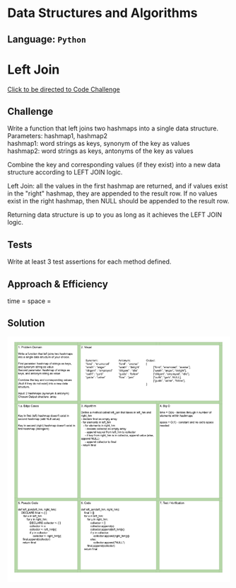 # Data Structures and Algorithms

## Language: `Python`

# Left Join
[Click to be directed to Code Challenge](https://github.com/gracerosemary/data-structures-and-algorithms/tree/master/python/challenges/left_join)       

## Challenge
Write a function that left joins two hashmaps into a single data structure.   
Parameters: hashmap1, hashmap2  
hashmap1: word strings as keys, synonym of the key as values  
hashmap2: word strings as keys, antonyms of the key as values  

Combine the key and corresponding values (if they exist) into a new data structure according to LEFT JOIN logic.  

Left Join: all the values in the first hashmap are returned, and if values exist in the "right" hashmap, they are appended to the result row. If no values exist in the right hashmap, then NULL should be appended to the result row.

Returning data structure is up to you as long as it achieves the LEFT JOIN logic. 

## Tests
Write at least 3 test assertions for each method defined. 

## Approach & Efficiency
time = 
space = 

## Solution
![Solution Image](assets/leftjoin.png)   